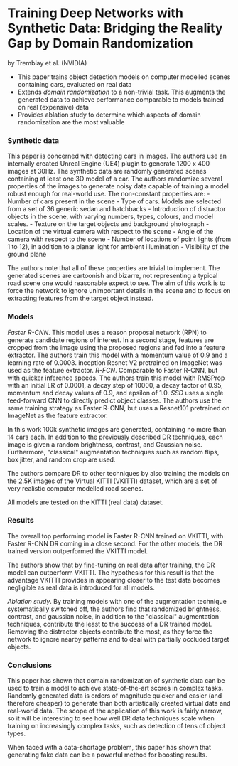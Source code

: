 # Training Deep Networks with Synthetic Data: Bridging the Reality Gap by Domain Randomization
by Tremblay et al. (NVIDIA)

* This paper trains object detection models on computer modelled scenes containing cars, evaluated on real data
* Extends _domain randomization_ to a non-trivial task. This augments the generated data to achieve performance comparable to models trained on real (expensive) data
* Provides ablation study to determine which aspects of domain randomization are the most valuable

### Synthetic data
This paper is concerned with detecting cars in images. The authors use an internally created Unreal Engine (UE4) plugin to generate 1200 x 400 images at 30Hz.
The synthetic data are randomly generated scenes containing at least one 3D model of a car. The authors randomize several properties of the images to generate noisy data capable of training a model robust enough for real-world use.
The non-constant properties are:
    - Number of cars present in the scene
    - Type of cars. Models are selected from a set of 36 generic sedan and hatchbacks
    - Introduction of distractor objects in the scene, with varying numbers, types, colours, and model scales.
    - Texture on the target objects and background photograph
    - Location of the virtual camera with respect to the scene
    - Angle of the camera with respect to the scene
    - Number of locations of point lights (from 1 to 12), in addition to a planar light for ambient illumination
    - Visibility of the ground plane

The authors note that all of these properties are trivial to implement.
The generated scenes are cartoonish and bizarre, not representing a typical road scene one would reasonable expect to see. The aim of this work is to force the network to ignore unimportant details in the scene and to focus on extracting features from the target object instead.

### Models
*Faster R-CNN*. This model uses a reason proposal network (RPN) to generate candidate regions of interest. In a second stage, features are cropped from the image using the proposed regions and fed into a feature extractor. The authors train this model with a momentum value of 0.9 and a learning rate of 0.0003. inception Resnet V2 pretrained on ImageNet was used as the feature extractor.
*R-FCN*. Comparable to Faster R-CNN, but with quicker inference speeds. The authors train this model with RMSProp with an initial LR of 0.0001, a decay step of 10000, a decay factor of 0.95, momentum and decay values of 0.9, and epsilon of 1.0.
*SSD* uses a single feed-forward CNN to directly predict object classes. The authors use the same training strategy as Faster R-CNN, but uses a Resnet101 pretrained on ImageNet as the feature extractor.

In this work 100k synthetic images are generated, containing no more than 14 cars each. In addition to the previously described DR techniques, each image is given a random brightness, contrast, and Gaussian noise. Furthermore, "classical" augmentation techniques such as random flips, box jitter, and random crop are used.

The authors compare DR to other techniques by also training the models on the 2.5K images of the Virtual KITTI (VKITTI) dataset, which are a set of very realistic computer modelled road scenes.

All models are tested on the KITTI (real data) dataset.

### Results
The overall top performing model is Faster R-CNN trained on VKITTI, with Faster R-CNN DR coming in a close second. For the other models, the DR trained version outperformed the VKITTI model.

The authors show that by fine-tuning on real data after training, the DR model can outperform VKITTI. The hypothesis for this result is that the advantage VKITTI provides in appearing closer to the test data becomes negligible as real data is introduced for all models.

*Ablation study*. By training models with one of the augmentation technique systematically switched off, the authors find that randomized brightness, contrast, and gaussian noise, in addition to the "classical" augmentation techniques, contribute the least to the success of a DR trained model. Removing the distractor objects contribute the most, as they force the network to ignore nearby patterns and to deal with partially occluded target objects.

### Conclusions
This paper has shown that domain randomization of synthetic data can be used to train a model to achieve state-of-the-art scores in complex tasks. Randomly generated data is orders of magnitude quicker and easier (and therefore cheaper) to generate than both artistically created virtual data and real-world data.
The scope of the application of this work is fairly narrow, so it will be interesting to see how well DR data techniques scale when training on increasingly complex tasks, such as detection of tens of object types.

When faced with a data-shortage problem, this paper has shown that generating fake data can be a powerful method for boosting results.
